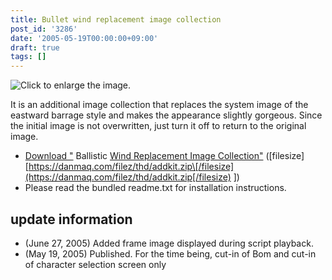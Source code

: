 ```yaml
---
title: Bullet wind replacement image collection
post_id: '3286'
date: '2005-05-19T00:00:00+09:00'
draft: true
tags: []
---
```


![Click to enlarge the image.](https://danmaq.com/image/thd/addkit_s.jpg)

It is an additional image collection that replaces the system image of the eastward barrage style and makes the appearance slightly gorgeous. Since the initial image is not overwritten, just turn it off to return to the original image.

*   [Download "](https://danmaq.com/filez/thd/addkit.zip) Ballistic [Wind Replacement Image Collection"](https://danmaq.com/filez/thd/addkit.zip) (\[filesize\] [https://danmaq.com/filez/thd/addkit.zip\[/filesize](https://danmaq.com/filez/thd/addkit.zip[/filesize) \])
*   Please read the bundled readme.txt for installation instructions.

## update information

*   (June 27, 2005) Added frame image displayed during script playback.
*   (May 19, 2005) Published. For the time being, cut-in of Bom and cut-in of character selection screen only
